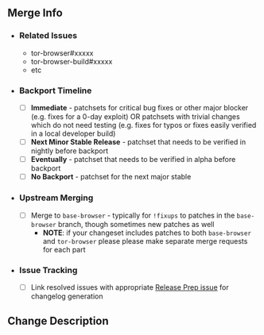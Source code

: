 ## Merge Info

<!-- Bookkeeping information for release management -->

- ### Related Issues
  - tor-browser#xxxxx
  - tor-browser-build#xxxxx
  - etc

- ### Backport Timeline
  - [ ] **Immediate** - patchsets for critical bug fixes or other major blocker (e.g. fixes for a 0-day exploit) OR patchsets with trivial changes which do not need testing (e.g. fixes for typos or fixes easily verified in a local developer build)
  - [ ] **Next Minor Stable Release** - patchset that needs to be verified in nightly before backport
  - [ ] **Eventually** - patchset that needs to be verified in alpha before backport
  - [ ] **No Backport** - patchset for the next major stable

- ### Upstream Merging
  - [ ] Merge to `base-browser` - typically for `!fixups` to patches in the `base-browser` branch, though sometimes new patches as well
    - **NOTE**: if your changeset includes patches to both `base-browser` and `tor-browser` please please make separate merge requests for each part

- ### Issue Tracking
  - [ ] Link resolved issues with appropriate [Release Prep issue](https://gitlab.torproject.org/groups/tpo/applications/-/issues/?sort=updated_desc&state=opened&label_name%5B%5D=Release%20Prep&first_page_size=20) for changelog generation

## Change Description

<!-- Whatever context the reviewer needs to effectively review the patchset -->